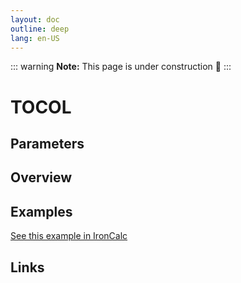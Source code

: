 ```yaml
---
layout: doc
outline: deep
lang: en-US
---
```


::: warning
**Note:** This page is under construction 🚧
:::

# TOCOL

## Parameters

## Overview

## Examples

[See this example in IronCalc](https://app.ironcalc.com/?filename=tocol)

## Links
